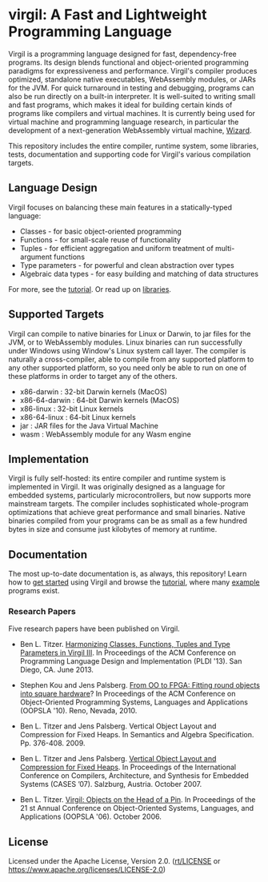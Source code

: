 # virgil: A Fast and Lightweight Programming Language

Virgil is a programming language designed for fast, dependency-free programs.
Its design blends functional and object-oriented programming paradigms for
expressiveness and performance.
Virgil's compiler produces optimized, standalone native executables, WebAssembly
modules, or JARs for the JVM.
For quick turnaround in testing and debugging, programs can also be run directly on a built-in interpreter.
It is well-suited to writing small and fast programs, which makes it ideal for
building certain kinds of programs like compilers and virtual machines.
It is currently being used for virtual machine and programming language
research, in particular the development of a next-generation WebAssembly virtual
machine, [Wizard](https://github.com/titzer/wizard-engine).

This repository includes the entire compiler, runtime system, some libraries,
tests, documentation and supporting code for Virgil's various compilation
targets.

## Language Design

Virgil focuses on balancing these main features in a statically-typed language:

  * Classes - for basic object-oriented programming
  * Functions - for small-scale reuse of functionality
  * Tuples - for efficient aggregation and uniform treatment of multi-argument functions
  * Type parameters - for powerful and clean abstraction over types
  * Algebraic data types - for easy building and matching of data structures

For more, see the [tutorial](doc/tutorial/Overview.md).
Or read up on [libraries](doc/tutorial/LibUtil.md).

## Supported Targets

Virgil can compile to native binaries for Linux or Darwin, to jar files for the
JVM, or to WebAssembly modules. Linux binaries can run successfully under
Windows using Window's Linux system call layer.
The compiler is naturally a cross-compiler, able to compile from any supported
platform to any other supported platform, so you need only be able to run on
one of these platforms in order to target any of the others.

* x86-darwin : 32-bit Darwin kernels (MacOS)
* x86-64-darwin : 64-bit Darwin kernels (MacOS)
* x86-linux : 32-bit Linux kernels
* x86-64-linux : 64-bit Linux kernels
* jar : JAR files for the Java Virtual Machine
* wasm : WebAssembly module for any Wasm engine

## Implementation

Virgil is fully self-hosted: its entire compiler and runtime system is
implemented in Virgil.
It was originally designed as a language for embedded systems, particularly
microcontrollers, but now supports more mainstream targets.
The compiler includes sophisticated whole-program optimizations that achieve
great performance and small binaries.
Native binaries compiled from your programs can be as small as a few hundred
bytes in size and consume just kilobytes of memory at runtime.

## Documentation

The most up-to-date documentation is, as always, this repository!
Learn how to [get started](start/README.md) using Virgil and browse the [tutorial](doc/tutorial/Overview.md), where many [example](doc/tutorial/examples) programs exist.

### Research Papers

Five research papers have been published on Virgil.

* Ben L. Titzer. [Harmonizing Classes, Functions, Tuples and Type Parameters in Virgil III](https://dl.acm.org/doi/10.1145/2491956.2491962). In
Proceedings of the ACM Conference on Programming Language Design and Implementation
(PLDI '13). San Diego, CA. June 2013.

* Stephen Kou and Jens Palsberg. [From OO to FPGA: Fitting round objects into square hardware](https://dl.acm.org/doi/10.1145/1869459.1869470)? In
Proceedings of the ACM Conference on Object-Oriented Programming Systems, Languages and
Applications (OOPSLA '10). Reno, Nevada, 2010.

* Ben L. Titzer and Jens Palsberg. Vertical Object Layout and Compression for Fixed Heaps. In
Semantics and Algebra Specification. Pp. 376-408. 2009.

* Ben L. Titzer and Jens Palsberg. [Vertical Object Layout and Compression for Fixed Heaps](https://dl.acm.org/doi/10.1145/1289881.1289914). In
Proceedings of the International Conference on Compilers, Architecture, and Synthesis for
Embedded Systems (CASES ’07). Salzburg, Austria. October 2007.

* Ben L. Titzer. [Virgil: Objects on the Head of a Pin](https://dl.acm.org/doi/10.1145/1167473.1167489). In Proceedings of the 21 st Annual
Conference on Object-Oriented Systems, Languages, and Applications (OOPSLA '06). October 2006.

## License

Licensed under the Apache License, Version 2.0. ([rt/LICENSE](LICENSE) or https://www.apache.org/licenses/LICENSE-2.0)
